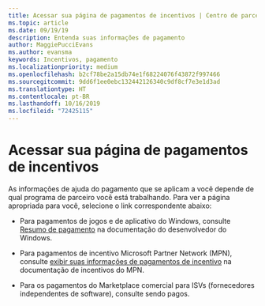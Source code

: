 ```yaml
---
title: Acessar sua página de pagamentos de incentivos | Centro de parceiros
ms.topic: article
ms.date: 09/19/19
description: Entenda suas informações de pagamento
author: MaggiePucciEvans
ms.author: evansma
keywords: Incentivos, pagamento
ms.localizationpriority: medium
ms.openlocfilehash: b2cf78be2a15db74e1f68224076f43872f997466
ms.sourcegitcommit: 9dd6f1ee0ebc132442126340c9df8cf7e3e1d3ad
ms.translationtype: HT
ms.contentlocale: pt-BR
ms.lasthandoff: 10/16/2019
ms.locfileid: "72425115"
---
```

# <a name="access-your-incentives-payouts-page"></a>Acessar sua página de pagamentos de incentivos

As informações de ajuda do pagamento que se aplicam a você depende de qual programa de parceiro você está trabalhando. Para ver a página apropriada para você, selecione o link correspondente abaixo:

- Para pagamentos de jogos e de aplicativo do Windows, consulte [Resumo de pagamento](https://docs.microsoft.com/en-us/windows/uwp/publish/payout-summary) na documentação do desenvolvedor do Windows.

- Para pagamentos de incentivo Microsoft Partner Network (MPN), consulte [exibir suas informações de pagamentos de incentivo](understand-incentive-payouts.md) na documentação de incentivos do MPN.

- Para os pagamentos do Marketplace comercial para ISVs (fornecedores independentes de software), consulte sendo pagos.
